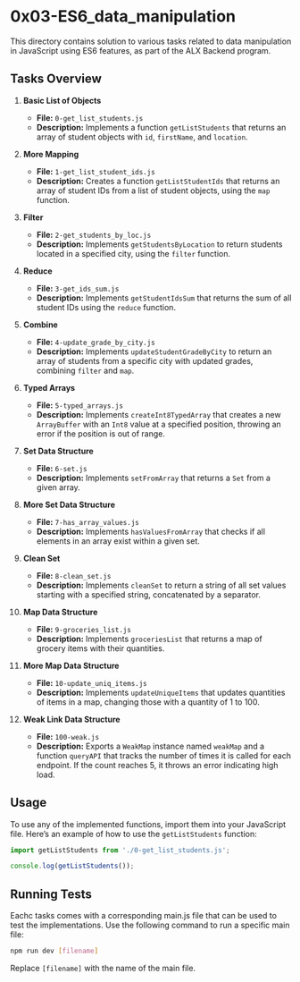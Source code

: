 # 0x03-ES6_data_manipulation
This directory contains solution to various tasks related to data manipulation in JavaScript using ES6 features, as part of the ALX Backend program.

## Tasks Overview

1. **Basic List of Objects**
   - **File:** `0-get_list_students.js`
   - **Description:** Implements a function `getListStudents` that returns an array of student objects with `id`, `firstName`, and `location`.

2. **More Mapping**
   - **File:** `1-get_list_student_ids.js`
   - **Description:** Creates a function `getListStudentIds` that returns an array of student IDs from a list of student objects, using the `map` function.

3. **Filter**
   - **File:** `2-get_students_by_loc.js`
   - **Description:** Implements `getStudentsByLocation` to return students located in a specified city, using the `filter` function.

4. **Reduce**
   - **File:** `3-get_ids_sum.js`
   - **Description:** Implements `getStudentIdsSum` that returns the sum of all student IDs using the `reduce` function.

5. **Combine**
   - **File:** `4-update_grade_by_city.js`
   - **Description:** Implements `updateStudentGradeByCity` to return an array of students from a specific city with updated grades, combining `filter` and `map`.

6. **Typed Arrays**
   - **File:** `5-typed_arrays.js`
   - **Description:** Implements `createInt8TypedArray` that creates a new `ArrayBuffer` with an `Int8` value at a specified position, throwing an error if the position is out of range.

7. **Set Data Structure**
   - **File:** `6-set.js`
   - **Description:** Implements `setFromArray` that returns a `Set` from a given array.

8. **More Set Data Structure**
   - **File:** `7-has_array_values.js`
   - **Description:** Implements `hasValuesFromArray` that checks if all elements in an array exist within a given set.

9. **Clean Set**
   - **File:** `8-clean_set.js`
   - **Description:** Implements `cleanSet` to return a string of all set values starting with a specified string, concatenated by a separator.

10. **Map Data Structure**
    - **File:** `9-groceries_list.js`
    - **Description:** Implements `groceriesList` that returns a map of grocery items with their quantities.

11. **More Map Data Structure**
    - **File:** `10-update_uniq_items.js`
    - **Description:** Implements `updateUniqueItems` that updates quantities of items in a map, changing those with a quantity of 1 to 100.

12. **Weak Link Data Structure**
    - **File:** `100-weak.js`
    - **Description:** Exports a `WeakMap` instance named `weakMap` and a function `queryAPI` that tracks the number of times it is called for each endpoint. If the count reaches 5, it throws an error indicating high load.

## Usage

To use any of the implemented functions, import them into your JavaScript file. Here’s an example of how to use the `getListStudents` function:

```javascript
import getListStudents from './0-get_list_students.js';

console.log(getListStudents());
```
## Running Tests
Eachc tasks comes with a corresponding main.js file that can be used to test the implementations. Use the following command to run a specific main file:

```bash
npm run dev [filename]
```

Replace `[filename]` with the name of the main file.
